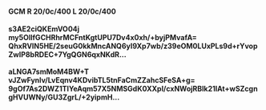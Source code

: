 #### GCM R 20/0c/400 L 20/0c/400
**s3AE2ciQKEmVO04j**<br/>**my5OllfGCHRhrMCFntKgtUPU7Dv4x0xh/+byjPMvafA=**<br/>**QhxRVIN5HE/2seuG0kkMncANQ6yI9Xp7wb/z39eOM0LUxPLs9d+rYvopZwIP8bRDEC+7YgQGN6qxNKdR...**<br/><br/>
**aLNGA7smMoM4BW+T**<br/>**vJZwFynlv/LvEqnv4KDvibTL5tnFaCmZZahcSFeSA+g=**<br/>**9gOf7As2DWZ1TIYeAqm57X5NMSGdK0XXpI/cxNWojRBlk21lAt+wSZcgngHVUWNy/GU3ZgrL/+2yipmH...**